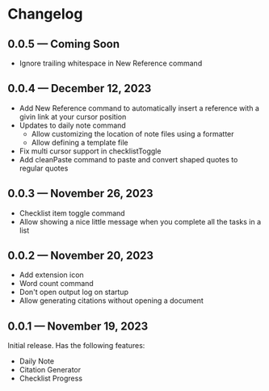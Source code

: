 # Changelog

## 0.0.5 &mdash; Coming Soon

- Ignore trailing whitespace in New Reference command

## 0.0.4 &mdash; December 12, 2023

- Add New Reference command to automatically insert a reference with a givin link at your cursor position
- Updates to daily note command
  - Allow customizing the location of note files using a formatter
  - Allow defining a template file
- Fix multi cursor support in checklistToggle
- Add cleanPaste command to paste and convert shaped quotes to regular quotes

## 0.0.3 &mdash; November 26, 2023

- Checklist item toggle command
- Allow showing a nice little message when you complete all the tasks in a list

## 0.0.2 &mdash; November 20, 2023

- Add extension icon
- Word count command
- Don't open output log on startup
- Allow generating citations without opening a document

## 0.0.1 &mdash; November 19, 2023

Initial release.
Has the following features:

- Daily Note
- Citation Generator
- Checklist Progress
